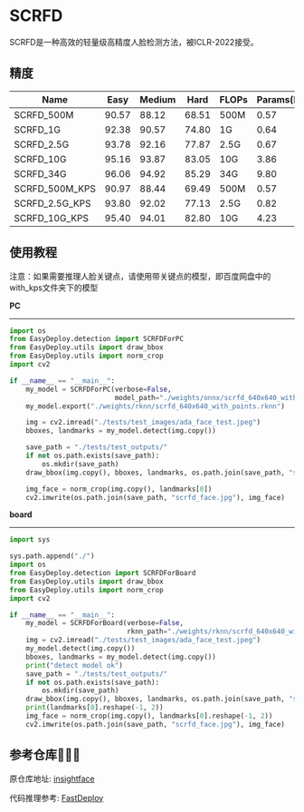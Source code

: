 # SCRFD
SCRFD是一种高效的轻量级高精度人脸检测方法，被ICLR-2022接受。

## 精度

| Name          | Easy | Medium | Hard | FLOPs | Params(M) | Infer(ms)  | 
|---------------|-----|------|-----|-----|---------|------------| 
| SCRFD_500M    | 90.57 | 88.12 | 68.51 | 500M | 0.57    | 3.6        | 
| SCRFD_1G      | 92.38 | 90.57 | 74.80 | 1G  | 0.64    | 4.1        |
| SCRFD_2.5G    | 93.78 | 92.16 | 77.87 | 2.5G | 0.67    | 4.2        | 
| SCRFD_10G     | 95.16 | 93.87 | 83.05 | 10G | 3.86    | 4.9        | 
| SCRFD_34G     | 96.06 | 94.92 | 85.29 | 34G | 9.80    | 11.7       | 
| SCRFD_500M_KPS | 90.97 | 88.44 | 69.49 | 500M | 0.57    | 3.6        |
| SCRFD_2.5G_KPS | 93.80 | 92.02 | 77.13 | 2.5G | 0.82    | 4.3        |
| SCRFD_10G_KPS | 95.40 | 94.01 | 82.80 | 10G | 4.23    | 5.0        |

## 使用教程

注意：如果需要推理人脸关键点，请使用带关键点的模型，即百度网盘中的with_kps文件夹下的模型

**PC**
****

```python
import os
from EasyDeploy.detection import SCRFDForPC
from EasyDeploy.utils import draw_bbox
from EasyDeploy.utils import norm_crop
import cv2

if __name__ == "__main__":
    my_model = SCRFDForPC(verbose=False,
                          model_path="./weights/onnx/scrfd_640x640_with_points.onnx")
    my_model.export("./weights/rknn/scrfd_640x640_with_points.rknn")

    img = cv2.imread("./tests/test_images/ada_face_test.jpeg")
    bboxes, landmarks = my_model.detect(img.copy())

    save_path = "./tests/test_outputs/"
    if not os.path.exists(save_path):
        os.mkdir(save_path)
    draw_bbox(img.copy(), bboxes, landmarks, os.path.join(save_path, "scrfd_result.jpg"))

    img_face = norm_crop(img.copy(), landmarks[0])
    cv2.imwrite(os.path.join(save_path, "scrfd_face.jpg"), img_face)
```

**board**
****

```python
import sys

sys.path.append("./")
import os
from EasyDeploy.detection import SCRFDForBoard
from EasyDeploy.utils import draw_bbox
from EasyDeploy.utils import norm_crop
import cv2

if __name__ == "__main__":
    my_model = SCRFDForBoard(verbose=False,
                             rknn_path="./weights/rknn/scrfd_640x640_with_points.rknn")
    img = cv2.imread("./tests/test_images/ada_face_test.jpeg")
    my_model.detect(img.copy())
    bboxes, landmarks = my_model.detect(img.copy())
    print("detect model ok")
    save_path = "./tests/test_outputs/"
    if not os.path.exists(save_path):
        os.mkdir(save_path)
    draw_bbox(img.copy(), bboxes, landmarks, os.path.join(save_path, "scrfd_result.jpg"))
    print(landmarks[0].reshape(-1, 2))
    img_face = norm_crop(img.copy(), landmarks[0].reshape(-1, 2))
    cv2.imwrite(os.path.join(save_path, "scrfd_face.jpg"), img_face)
```

## 参考仓库🙏🙏🙏

原仓库地址: [insightface](https://github.com/deepinsight/insightface/tree/master/detection/scrfd)

代码推理参考: [FastDeploy](https://github.com/PaddlePaddle/FastDeploy/tree/develop/examples/vision/facedet/scrfd)